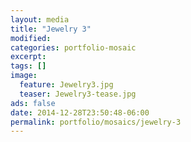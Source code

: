```yaml
---
layout: media
title: "Jewelry 3"
modified:
categories: portfolio-mosaic
excerpt:
tags: []
image:
  feature: Jewelry3.jpg
  teaser: Jewelry3-tease.jpg
ads: false
date: 2014-12-28T23:50:48-06:00
permalink: portfolio/mosaics/jewelry-3
---
```


